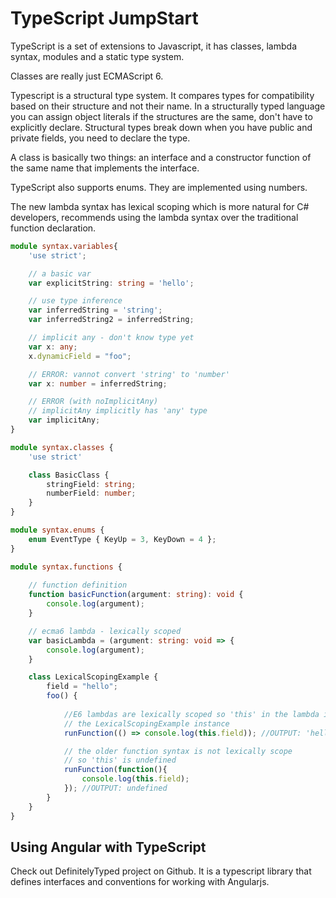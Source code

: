 # TypeScript JumpStart

TypeScript is a set of extensions to Javascript, it has classes, lambda syntax, modules and a static type system. 

Classes are really just ECMAScript 6. 

Typescript is a structural type system. It compares types for compatibility based on their structure and not their name. In a structurally typed language you can assign object literals if the structures are the same, don't have to explicitly declare. Structural types break down when you have public and private fields, you need to declare the type. 

A class is basically two things: an interface and a constructor function of the same name that implements the interface. 

TypeScript also supports enums. They are implemented using numbers. 

The new lambda syntax has lexical scoping which is more natural for C# developers, recommends using the lambda syntax over the traditional function declaration. 

``` typescript
module syntax.variables{
	'use strict';

	// a basic var
	var explicitString: string = 'hello';

	// use type inference
	var inferredString = 'string';
	var inferredString2 = inferredString;

	// implicit any - don't know type yet
	var x: any;
	x.dynamicField = "foo";

	// ERROR: vannot convert 'string' to 'number'
	var x: number = inferredString;

	// ERROR (with noImplicitAny)
	// implicitAny implicitly has 'any' type
	var implicitAny;
}

module syntax.classes {
	'use strict'

	class BasicClass {
		stringField: string;
		numberField: number;
	}
}

module syntax.enums {
	enum EventType { KeyUp = 3, KeyDown = 4 };
}

module syntax.functions {
	
	// function definition
	function basicFunction(argument: string): void {
		console.log(argument);
	}

	// ecma6 lambda - lexically scoped
	var basicLambda = (argument: string: void => {
		console.log(argument);
	}

	class LexicalScopingExample {
		field = "hello";
		foo() {
			
			//E6 lambdas are lexically scoped so 'this' in the lambda is
			// the LexicalScopingExample instance
			runFunction(() => console.log(this.field)); //OUTPUT: 'hello'

			// the older function syntax is not lexically scope
			// so 'this' is undefined
			runFunction(function(){
				console.log(this.field);
			}); //OUTPUT: undefined
		}
	}
}
```

## Using Angular with TypeScript

Check out DefinitelyTyped project on Github. It is a typescript library that defines interfaces and conventions for working with Angularjs. 
